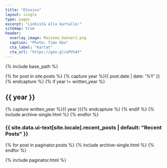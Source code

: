 ```yaml
---
title: "Etusivu"
layout: single
type: pages
excerpt: "Linkistä alla kartalle:"
sitemap: true
header:
  overlay_image: Maisema_banner2.png
  caption: "Photo: Timo Hoo"
  cta_label: "Kartat"
  cta_url: "https://goo.gl/oPVS4Y"
---
```


{% include base_path %}

{% for post in site.posts %}
  {% capture year %}{{ post.date | date: '%Y' }}{% endcapture %}
  {% if year != written_year %}
   <h2 id="{{ year | slugify }}" class="archive__subtitle">{{ year }}</h2>
   {% capture written_year %}{{ year }}{% endcapture %}
  {% endif %}
  {% include archive-single.html %}
{% endfor %}


<h3 class="archive__subtitle">{{ site.data.ui-text[site.locale].recent_posts | default: "Recent Posts" }}</h3>

{% for post in paginator.posts %}
  {% include archive-single.html %}
{% endfor %}

{% include paginator.html %}
